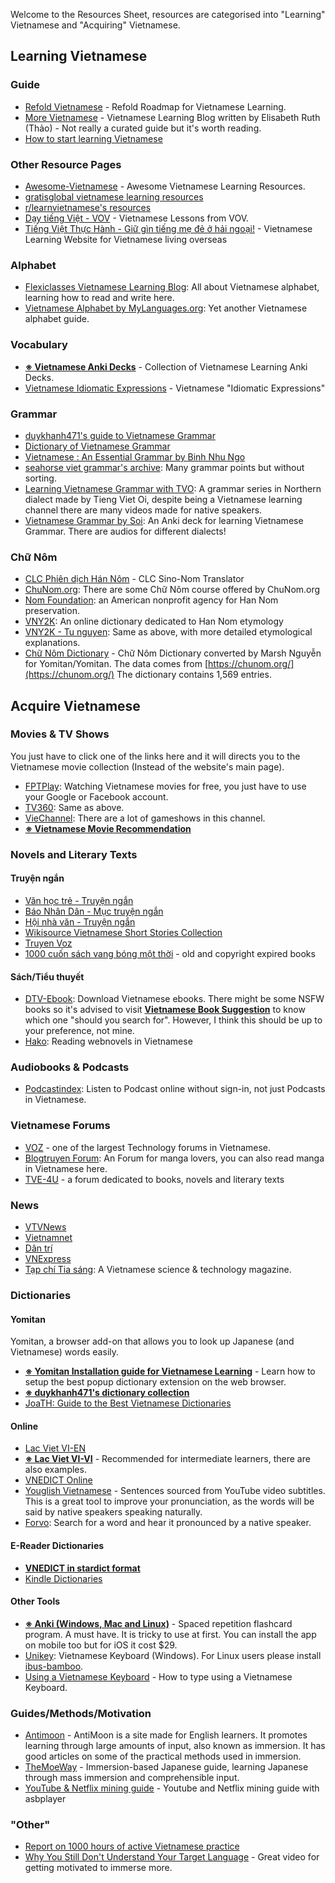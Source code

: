 Welcome to the Resources Sheet, resources are categorised into "Learning" Vietnamese and "Acquiring" Vietnamese. 

## Learning Vietnamese

### Guide
- [Refold Vietnamese](http://refold.link/vietnamese) - Refold Roadmap for Vietnamese Learning.
- [More Vietnamese](https://morevietnamese.com/) - Vietnamese Learning Blog written by Elisabeth Ruth (Thảo) - Not really a curated guide but it's worth reading.
- [How to start learning Vietnamese](https://www.youtube.com/watch?v=GRPnQe2FTrY) 

### Other Resource Pages
- [Awesome-Vietnamese](https://daihocmo.github.io/Awesome-Vietnamese/) - Awesome Vietnamese Learning Resources. 
- [gratisglobal vietnamese learning resources](https://gratisglobal.com/learn-vietnamese-free/)
- [r/learnvietnamese's resources](https://www.reddit.com/r/learnvietnamese/comments/u0mdh/list_of_vietnamese_language_learning_resources/)
- [Dạy tiếng Việt - VOV](https://vovworld.vn/vi-VN/day-tieng-viet/316.vov) - Vietnamese Lessons from VOV.
- [Tiếng Việt Thực Hành - Giữ gìn tiếng mẹ đẻ ở hải ngoại!](https://tiengviethuchanh.wordpress.com/) - Vietnamese Learning Website for Vietnamese living overseas

### Alphabet
- [Flexiclasses Vietnamese Learning Blog](https://flexiclasses.com/vietnamese/alphabet/): All about Vietnamese alphabet, learning how to read and write here.
- [Vietnamese Alphabet by MyLanguages.org](http://www.mylanguages.org/vietnamese_alphabet.php): Yet another Vietnamese alphabet guide.

### Vocabulary

- [**※ Vietnamese Anki Decks**](anki.md) - Collection of Vietnamese Learning Anki Decks.
- [Vietnamese Idiomatic Expressions](https://vietnamesetypography.com/samples/idiomatic-expressions/) - Vietnamese "Idiomatic Expressions" 

### Grammar
- [duykhanh471's guide to Vietnamese Grammar](https://thu-vien-mo.github.io/duykhanh471-guide-to-viet-grammar/)
- [Dictionary of Vietnamese Grammar](https://thu-vien-mo.github.io/dictionary-of-vietnamese-grammar/)
- [Vietnamese : An Essential Grammar by Binh Nhu Ngo](https://drive.proton.me/urls/TR1A3GBG8M#WiqnQfudUCQI)
- [seahorse viet grammar's archive](https://seahorseviet.wordpress.com/category/grammar/): Many grammar points but without sorting.
- [Learning Vietnamese Grammar with TVO](https://www.youtube.com/playlist?list=PLpDgPu_Hq9ZxWC8CAODefCnjAov6t-3ev): A grammar series in Northern dialect made by Tieng Viet Oi, despite being a Vietnamese learning channel there are many videos made for native speakers.
- [Vietnamese Grammar by Soi](https://ankiweb.net/shared/info/1707723482): An Anki deck for learning Vietnamese Grammar. There are audios for different dialects! 

### Chữ Nôm

- [CLC Phiên dịch Hán Nôm](https://tools.clc.hcmus.edu.vn/) - CLC Sino-Nom Translator
- [ChuNom.org](https://chunom.org/): There are some Chữ Nôm course offered by ChuNom.org
- [Nom Foundation](https://nomfoundation.org/): an American nonprofit agency for Han Nom preservation. 
- [VNY2K](http://vny2k.com/hannom/index.aspx): An online dictionary dedicated to Han Nom etymology
- [VNY2K - Tu nguyen](http://vny2k.com/hannom/tunguyen.asp): Same as above, with more detailed etymological explanations.
- [Chữ Nôm Dictionary](https://www.mediafire.com/file/sn5xjfcp045vh9p/Ch%E1%BB%AF_N%C3%B4m.zip/file) - Chữ Nôm Dictionary converted by Marsh Nguyễn for Yomitan/Yomitan. The data comes from [https://chunom.org/](https://chunom.org/) The dictionary contains 1,569 entries.


## Acquire Vietnamese
 
### Movies & TV Shows

You just have to click one of the links here and it will directs you to the Vietnamese movie collection (Instead of the website's main page).

- [FPTPlay](https://fptplay.vn/block/category_vod/viet-nam-5575464417dc1321ee858668): Watching Vietnamese movies for free, you just have to use your Google or Facebook account. 
- [TV360](https://tv360.vn/movies/phim-viet-nam?c=3733): Same as above.
- [VieChannel](https://www.youtube.com/channel/UCkna2OcuN1E6u5I8GVtdkOw): There are a lot of gameshows in this channel.
- [**※ Vietnamese Movie Recommendation**](https://onlyduyy.github.io/vietnamese-media-recommendation/movies) 

### Novels and Literary Texts

#### Truyện ngắn
- [Văn học trẻ - Truyện ngắn](https://vanhoctre.com/tac-gia-tac-pham/van-hoc-viet-nam/truyen-ngan)
- [Báo Nhân Dân - Mục truyện ngắn](https://nhandan.vn/truyen-ngan/)
- [Hội nhà văn - Truyện ngắn](https://vanvn.vn/tac-pham-moi/truyen-ngan/)
- [Wikisource Vietnamese Short Stories Collection](https://vi.wikisource.org/wiki/Th%E1%BB%83_lo%E1%BA%A1i:Truy%E1%BB%87n_ng%E1%BA%AFn_Vi%E1%BB%87t_Nam)
- [Truyen Voz](https://voz.vn/f/truyen-voz.96/)
- [1000 cuốn sách vang bóng một thời](https://tve-4u.org/forums/1000-quyen-sach-viet-mot-thoi-vang-bong.136/) - old and copyright expired books 


#### Sách/Tiểu thuyết
- [DTV-Ebook](https://www.dtv-ebook.com): Download Vietnamese ebooks. There might be some NSFW books so it's advised to visit [**Vietnamese Book Suggestion**](https://onlyduyy.github.io/vietnamese-media-recommendation/books) to know which one "should you search for". However, I think this should be up to your preference, not mine.
- [Hako](https://ln.hako.vn/): Reading webnovels in Vietnamese

### Audiobooks & Podcasts
- [Podcastindex](https://podcastindex.org/): Listen to Podcast online without sign-in, not just Podcasts in Vietnamese.

### Vietnamese Forums

- [VOZ](https://voz.vn/) - one of the largest Technology forums in Vietnamese. 
- [Blogtruyen Forum](https://forum.blogtruyenmoi.com/): An Forum for manga lovers, you can also read manga in Vietnamese here.
- [TVE-4U](https://tve-4u.org/) - a forum dedicated to books, novels and literary texts

### News
- [VTVNews](https://vtv.vn/)
- [Vietnamnet](https://vietnamnet.vn/)
- [Dân trí](https://dantri.com.vn/)
- [VNExpress](https://vnexpress.net/)
- [Tạp chí Tia sáng](https://tiasang.com.vn/): A Vietnamese science & technology magazine.

### Dictionaries

#### Yomitan
Yomitan, a browser add-on that allows you to look up Japanese (and Vietnamese) words easily.

- [**※ Yomitan Installation guide for Vietnamese Learning**](yomitan.md) - Learn how to setup the best popup dictionary extension on the web browser.  
- [**※ duykhanh471's dictionary collection**](https://onlyduyy.github.io/viet-yomitan/)
- [JoaTH: Guide to the Best Vietnamese Dictionaries](https://www.reddit.com/r/learnvietnamese/comments/blc33z/joath_guide_to_the_best_vietnamese_dictionaries/)

#### Online
- [Lac Viet VI-EN](https://tratu.coviet.vn/hoc-tieng-anh/tu-dien/lac-viet/V-A/-all.html)
- [**※ Lac Viet VI-VI**](https://tratu.coviet.vn/hoc-tieng-anh/tu-dien/lac-viet/V-V/-all.html) - Recommended for intermediate learners, there are also examples.
- [VNEDICT Online](http://www.denisowski.org/Vietnamese/Vietnamese.html)
- [Youglish Vietnamese](https://youglish.com/vietnamese) - Sentences sourced from YouTube video subtitles. This is a great tool to improve your pronunciation, as the words will be said by native speakers speaking naturally.
- [Forvo](https://forvo.com/languages/vi/): Search for a word and hear it pronounced by a native speaker.

#### E-Reader Dictionaries
- **[VNEDICT in stardict format](https://www.mediafire.com/folder/9ss2pn046fcjo/Vi%E1%BB%87t_-_Anh)**
- [Kindle Dictionaries](https://maydocsachtot.com/tong-hop-tu-dien-cho-may-doc-sach-kindle/)

#### Other Tools

- **[※ Anki (Windows, Mac and Linux)](https://apps.ankiweb.net/)** - Spaced repetition flashcard program. A must have. It is tricky to use at first. You can install the app on mobile too but for iOS it cost $29.
- [Unikey](https://www.unikey.org/download.html): Vietnamese Keyboard (Windows). For Linux users please install [ibus-bamboo](https://github.com/BambooEngine/ibus-bamboo).    
- [Using a Vietnamese Keyboard](https://andyfoster.github.io/VietnameseTextbook/book#using-a-vietnamese-keyboard) - How to type using a Vietnamese Keyboard.

### Guides/Methods/Motivation

- [Antimoon](http://www.antimoon.com/) - AntiMoon is a site made for English learners. It promotes learning through large amounts of input, also known as immersion. It has good articles on some of the practical methods used in immersion.
- [TheMoeWay](http://learnjapanese.moe/) - Immersion-based Japanese guide, learning Japanese through mass immersion and comprehensible input.
- [YouTube & Netflix mining guide](https://soyuz18.notion.site/Sentence-mining-from-Netflix-and-YouTube-with-asbplayer-83a03590cd8349ba81ca10340645b565) - Youtube and Netflix mining guide with asbplayer

### "Other"
- [Report on 1000 hours of active Vietnamese practice](https://www.reddit.com/r/languagelearning/comments/1bxs5ag/report_on_1000_hours_of_active_vietnamese_practice/)
- [Why You Still Don't Understand Your Target Language](https://youtu.be/_LIz-Wbt4us) - Great video for getting motivated to immerse more.
